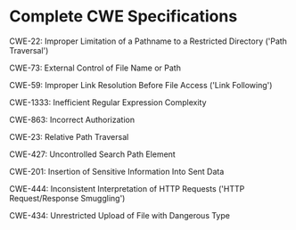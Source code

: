 

# Complete CWE Specifications

CWE-22: Improper Limitation of a Pathname to a Restricted Directory ('Path Traversal')

CWE-73: External Control of File Name or Path

CWE-59: Improper Link Resolution Before File Access ('Link Following')

CWE-1333: Inefficient Regular Expression Complexity

CWE-863: Incorrect Authorization

CWE-23: Relative Path Traversal

CWE-427: Uncontrolled Search Path Element

CWE-201: Insertion of Sensitive Information Into Sent Data

CWE-444: Inconsistent Interpretation of HTTP Requests ('HTTP Request/Response Smuggling')

CWE-434: Unrestricted Upload of File with Dangerous Type